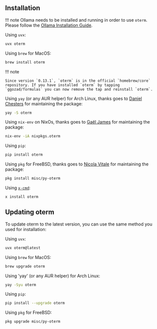 ## Installation

!!! note
    Ollama needs to be installed and running in order to use `oterm`. Please follow the [Ollama Installation Guide](https://github.com/ollama/ollama?tab=readme-ov-file#ollama).

Using `uvx`:

```bash
uvx oterm
```

Using `brew` for MacOS:

```bash
brew install oterm
```

!!! note

    Since version `0.13.1`, `oterm` is in the official `homebrew/core` repository. If you have installed `oterm` by tapping  `ggozad/formulas` you can now remove the tap and reinstall `oterm`.

Using `yay` (or any AUR helper) for Arch Linux, thanks goes to [Daniel Chesters](https://github.com/DanielChesters) for maintaining the package:

```bash
yay -S oterm
```

Using `nix-env` on NixOs, thanks goes to [Gaël James](https://github.com/gaelj) for maintaining the package:

```bash
nix-env -iA nixpkgs.oterm
```

Using `pip`:

```bash
pip install oterm
```

Using `pkg` for FreeBSD, thanks goes to [Nicola Vitale](https://github.com/nivit) for maintaining the package:

```bash
pkg install misc/py-oterm
```

Using [`x-cmd`](https://x-cmd.com/install/oterm):

```bash
x install oterm
```

## Updating oterm

To update oterm to the latest version, you can use the same method you used for installation:

Using `uvx`:

```bash
uvx oterm@latest
```

Using `brew` for MacOS:

```bash
brew upgrade oterm
```
Using 'yay' (or any AUR helper) for Arch Linux:

```bash
yay -Syu oterm
```
Using `pip`:

```bash
pip install --upgrade oterm
```

Using `pkg` for FreeBSD:

```bash
pkg upgrade misc/py-oterm
```
